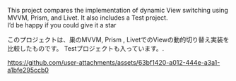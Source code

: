 This project compares the implementation of dynamic View switching using MVVM, Prism, and Livet.
It also includes a Test project.<br>
I’d be happy if you could give it a star



このプロジェクトは、巣のMVVM, Prism , LivetでのViewの動的切り替え実装を比較したものです。
Testプロジェクトも入っています。.<br>


https://github.com/user-attachments/assets/63bf1420-a012-444e-a3a1-a1bfe295ccb0

